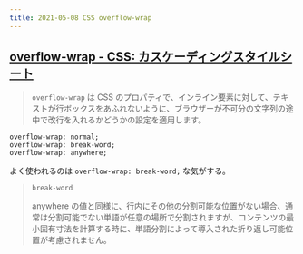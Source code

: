 ```yaml
---
title: 2021-05-08 CSS overflow-wrap
---
```


## [overflow-wrap - CSS: カスケーディングスタイルシート](https://developer.mozilla.org/ja/docs/Web/CSS/overflow-wrap)

> `overflow-wrap` は CSS のプロパティで、インライン要素に対して、テキストが行ボックスをあふれないように、ブラウザーが不可分の文字列の途中で改行を入れるかどうかの設定を適用します。

```
overflow-wrap: normal;
overflow-wrap: break-word;
overflow-wrap: anywhere;
```

よく使われるのは `overflow-wrap: break-word;` な気がする。

> `break-word`
> 
> anywhere の値と同様に、行内にその他の分割可能な位置がない場合、通常は分割可能でない単語が任意の場所で分割されますが、コンテンツの最小固有寸法を計算する時に、単語分割によって導入された折り返し可能位置が考慮されません。
